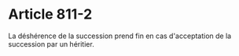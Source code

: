 # Article 811-2

La déshérence de la succession prend fin en cas d'acceptation de la succession par un héritier.